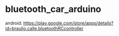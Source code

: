 # bluetooth_car_arduino
android: https://play.google.com/store/apps/details?id=braulio.calle.bluetoothRCcontroller

